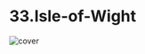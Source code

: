 # 33.Isle-of-Wight

![cover](https://user-images.githubusercontent.com/74714313/163392754-ce0e1797-ecdc-4082-ba5c-fda1a73541ce.png)
